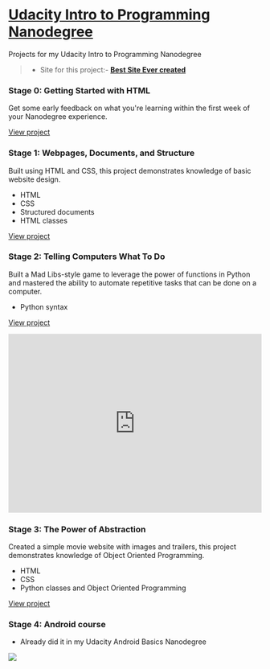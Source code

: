 # <a href="https://www.udacity.com/course/intro-to-programming-nanodegree--nd000" target="_blank">Udacity Intro to Programming Nanodegree</a>
Projects for my Udacity Intro to Programming Nanodegree

>* Site for this project:- <strong> [Best Site Ever created](https://sachincool.github.io/IPND-Udacity/) </strong>

### Stage 0: Getting Started with HTML
Get some early feedback on what you're learning within the first week of your Nanodegree experience.

[View project](https://sachincool.github.io/IPND-Udacity/first.html)

### Stage 1: Webpages, Documents, and Structure
Built using HTML and CSS, this project demonstrates knowledge of basic website design.
- HTML
- CSS
- Structured documents
- HTML classes

[View project](https://sachincool.github.io/IPND-Udacity/project2/index.html)

### Stage 2: Telling Computers What To Do
Built a Mad Libs-style game to leverage the power of functions in Python and mastered the ability to automate repetitive tasks that can be done on a computer.
- Python syntax

[View project](https://sachincool.github.io/IPND-Udacity/project3.py)

<iframe src="https://trinket.io/embed/python/5f51c8a590?runOption=run" width="100%" height="356" frameborder="0" marginwidth="0" marginheight="0" allowfullscreen="allowfullscreen">&nbsp;</iframe>

### Stage 3: The Power of Abstraction
Created a simple movie website with images and trailers, this project demonstrates knowledge of Object Oriented Programming.
- HTML
- CSS
- Python classes and Object Oriented Programming

[View project](https://sachincool.github.io/IPND-Udacity/project%204/)

### Stage 4: Android course 
 - Already did it in my Udacity Android Basics Nanodegree
 
![](https://i.imgsafe.org/67/6793cf2fa3.jpeg)
